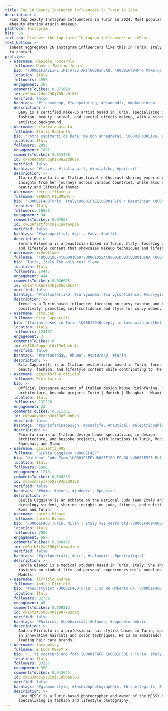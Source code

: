 ```yaml
---
title: Top 10 Beauty Instagram Influencers In Turin In 2024
description: >-
  Find top beauty Instagram influencers in Turin in 2024. Most popular hashtags:
  #beauty #torino #turin #makeup.
platform: Instagram
hits: 26
text_top: Discover the top-rated Instagram influencers on inBeat.
text_bottom: >-
  inBeat aggregates 26 Instagram influencers like this in Turin, Italy for you
  to contact.
profiles:
  - username: daniela_roncarolo
    fullname: Dany ✨ Make-up Artist
    bio: "\U0001F3A8LIFE IMITATES ART\U0001F3A8. \U0001F484Pro Make-up Artist Certified @mudstudioitalia . \U0001F3F7 Fashion-Beauty-Bridal-Sfx \U0001F4CDTurin. \U0001F9E0 Psychology UniTo. \U0001F4E9 info/collab: email/DM."
    location: Italy
    followers: 4956
    engagement: 367
    commentsToLikes: 0.071698
    id: ck9hcoc2dmb290j78hcv0t01i
    verified: false
    hashtags: '#fluomakeup, #facepainting, #diamondfx, #makeupinspo'
    description: >-
      Dany is a certified make-up artist based in Turin, specializing in
      fashion, beauty, bridal, and special effects makeup, with a strong
      artistic background.
  - username: _ilaria_quaranta_
    fullname: Ilaria Quaranta
    bio: "Potrà capitarti di bere, ma non annegherai. \U0001F338Live, Love, Laugh ✈️Traveller \U0001F1EE\U0001F1F9 \U0001F1EB\U0001F1F7 \U0001F1EA\U0001F1F8 \U0001F1F2\U0001F1E6 \U0001F1ED\U0001F1FA \U0001F1F3\U0001F1F1 \U0001F1E8\U0001F1ED \U0001F484Girl \U0001F36D16/12/1994 \U0001F4CDSaluzzo"
    location: Italy
    followers: 2893
    engagement: 1881
    commentsToLikes: 0.033438
    id: ckap8dqatnvpq0i78e21d902e
    verified: false
    hashtags: '#travel, #italiangirl, #instalike, #portrait'
    description: >-
      Ilaria Quaranta is an Italian travel enthusiast sharing experiences and
      insights from her journeys across various countries, while also exploring
      beauty and lifestyle themes.
  - username: serena_filomena
    fullname: SERENA FILOMENA ✨
    bio: "\U0001F4CDTurin, Italy\U0001F1EE\U0001F1F9 • Beautician \U0001F486\U0001F3FB‍♀️ • Beauty \U0001F484 & Lifestyle \U0001F48Cserenafilomena9@gmail.com"
    location: Italy
    followers: 16931
    engagement: 94
    commentsToLikes: 0.07668
    id: ck6u6fiztfb4i0j71uwtevple
    verified: false
    hashtags: '#makeupartist, #gift, #adv, #outfit'
    description: >-
      Serena Filomena is a beautician based in Turin, Italy, focusing on beauty
      and lifestyle content that showcases makeup techniques and lifestyle tips.
  - username: ireneflame
    fullname: "\U0001D574\U0001D597\U0001D58A\U0001D593\U0001D58A \U0001D572\U0001D586\U0001D592\U0001D586\U0001D597\U0001D597\U0001D586 \U0001F525"
    bio: 'Turin, Italy The only real flame'
    location: Italy
    followers: 14445
    engagement: 444
    commentsToLikes: 0.036675
    id: ck9wf7ukbnla40j78hqa6kz44
    verified: false
    hashtags: '#followforlike, #curvywoman, #curvyconfidence, #curvygirlfashion'
    description: >-
      Irene is a Turin-based influencer focusing on curvy fashion and body
      positivity, promoting self-confidence and style for curvy women.
  - username: rita.cap
    fullname: Rita Capparelli
    bio: "Italian based in Turin \U0001F940deeply in love with aesthetics beauty inquiries: rita@sparkleagency.it @thewom contributor my wardrobe ↴"
    location: Italy
    followers: 124167
    engagement: 3
    commentsToLikes: 0
    id: ck138l6upgrut0i19o4hxktfz
    verified: false
    hashtags: '#torinotoday, #humor, #saturday, #turin'
    description: >-
      Rita Capparelli is an Italian aesthetician based in Turin, focusing on
      beauty, fashion, and lifestyle content while contributing to The Wom.
  - username: pininfarina_official
    fullname: Pininfarina
    bio: >-
      Official Instagram account of Italian design house Pininfarina. Design,
      architecture, bespoke projects Turin | Munich | Shanghai | Miami
    location: Italy
    followers: 132228
    engagement: 33
    commentsToLikes: 0.011331
    id: ck0w4oynhzob90i1905u9nhzg
    verified: false
    hashtags: '#pininfarinadesign, #boatlife, #nautical, #electricvehicles'
    description: >-
      Pininfarina is an Italian design house specializing in design,
      architecture, and bespoke projects, with locations in Turin, Munich,
      Shanghai, and Miami.
  - username: giulietta_995
    fullname: "Giulia Caggiano \U0001F42F"
    bio: "National Judo Team \U0001F1EE\U0001F1F9 FF.OO \U0001F525 Police Team \U0001F46E\U0001F3FB‍♀️ Akiyama Settimo \U0001F5A4\U0001F3C6❤️ \U0001F4CDRome, Italy \U0001F3E1✈️ Turin, Italy Dietology Student \U0001F469\U0001F3FB‍\U0001F393\U0001F4DA Snapchat \U0001F60F\U0001F47B : Giulietta995"
    location: Italy
    followers: 5988
    engagement: 1218
    commentsToLikes: 0.030255
    id: ckaosnbiss7o50i784p9d0308
    verified: false
    hashtags: '#home, #beach, #judogirl, #passion'
    description: >-
      Giulia Caggiano is an athlete on the National Judo Team Italy and a
      dietology student, sharing insights on judo, fitness, and nutrition from
      Rome and Turin.
  - username: carola_bianco_
    fullname: Carola Bianco
    bio: "\U0001F4CD Turin, Milan | Italy ❄️21 years old \U0001F469\U0001F3FB‍⚕️Med student at Molinette Torino Agency: @bravemodels"
    location: Italy
    followers: 7904
    engagement: 687
    commentsToLikes: 0.036432
    id: ck6ufbfr2w2590j71nlmz3inb
    verified: false
    hashtags: '#girlportrait, #girl, #relaxgirl, #portraitgirl'
    description: >-
      Carola Bianco is a medical student based in Turin, Italy. She shares
      insights on student life and personal experiences while modeling for Brave
      Models.
  - username: firriolo_andrea
    fullname: Andrea Firriolo
    bio: "#hairstylist \U0001F4CDTurin: C.so Re Umberto 64; \U0001F4CDTurin: P.zza Gran Madre 8; @salonefirriolo ambassador for @systemprofessional @nioxin"
    location: Italy
    followers: 32759
    engagement: 48
    commentsToLikes: 0.100813
    id: ck15tzt75kpv40i1997xuuozq
    verified: false
    hashtags: '#haircut, #bobhaircut, #blonde, #superblondehair'
    description: >-
      Andrea Firriolo is a professional hairstylist based in Turin, specializing
      in innovative haircuts and color techniques. He is an ambassador for
      leading hair care brands.
  - username: luca_messy
    fullname: ✘ Luca MESSY ✘
    bio: "...ti scatterò una foto \U0001F4F8 \U0001F30E • Turin, Italy \U0001F1EE\U0001F1F9 \U0001F4E5 • DM - Collaborations ⚜️ • Owner of ®MESSY brand"
    location: Italy
    followers: 33357
    engagement: 388
    commentsToLikes: 0.043645
    id: ck6u3kocwyc6i0j71dbdaul60
    verified: false
    hashtags: '#glamourstyle, #fashionphotographers, #brunettegirls, #fashionstyle'
    description: >-
      Luca MESSY is a Turin-based photographer and owner of the MESSY brand,
      specializing in fashion and lifestyle photography.
---
```


